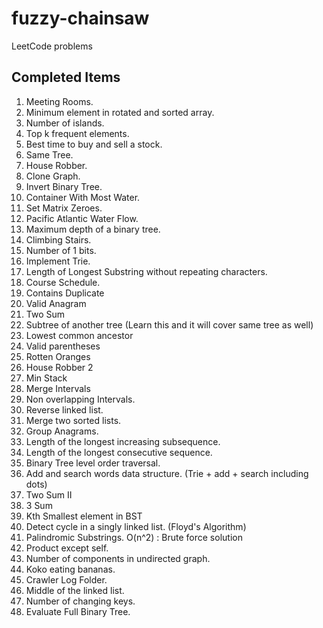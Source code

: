 # fuzzy-chainsaw
LeetCode problems

## Completed Items
1. Meeting Rooms.
2. Minimum element in rotated and sorted array.
3. Number of islands.
4. Top k frequent elements.
5. Best time to buy and sell a stock. 
6. Same Tree.
7. House Robber.
8. Clone Graph.
9. Invert Binary Tree.
10. Container With Most Water.
11. Set Matrix Zeroes. 
12. Pacific Atlantic Water Flow. 
13. Maximum depth of a binary tree.
14. Climbing Stairs.
15. Number of 1 bits.
16. Implement Trie.
17. Length of Longest Substring without repeating characters.
18. Course Schedule.
19. Contains Duplicate
20. Valid Anagram
21. Two Sum
22. Subtree of another tree (Learn this and it will cover same tree as well)
23. Lowest common ancestor
24. Valid parentheses
25. Rotten Oranges
26. House Robber 2
27. Min Stack
28. Merge Intervals
29. Non overlapping Intervals.
30. Reverse linked list.
31. Merge two sorted lists.
32. Group Anagrams.
33. Length of the longest increasing subsequence.
34. Length of the longest consecutive sequence.
35. Binary Tree level order traversal.
36. Add and search words data structure. (Trie + add + search including dots)
37. Two Sum II
38. 3 Sum
39. Kth Smallest element in BST
40. Detect cycle in a singly linked list. (Floyd's Algorithm)
41. Palindromic Substrings. O(n^2) : Brute force solution
42. Product except self.
43. Number of components in undirected graph.
44. Koko eating bananas.
45. Crawler Log Folder.
46. Middle of the linked list.
47. Number of changing keys.
48. Evaluate Full Binary Tree.
